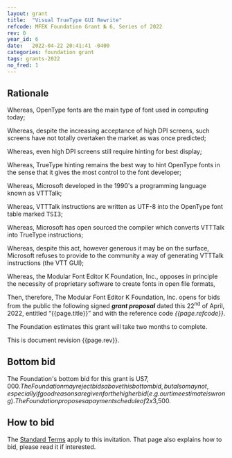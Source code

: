 ```yaml
---
layout: grant
title:  "Visual TrueType GUI Rewrite"
refcode: MFEK Foundation Grant № 6, Series of 2022
rev: 0
year_id: 6
date:   2022-04-22 20:41:41 -0400
categories: foundation grant
tags: grants-2022
no_fred: 1
---
```

## Rationale

<span class="whereas">Whereas</span>, OpenType fonts are the main type of font used in computing today;

<span class="whereas">Whereas</span>, despite the increasing acceptance of high DPI screens, such screens have not totally overtaken the market as was once predicted;

<span class="whereas">Whereas</span>, even high DPI screens still require hinting for best display;

<span class="whereas">Whereas</span>, TrueType hinting remains the best way to hint OpenType fonts in the sense that it gives the most control to the font developer;

<span class="whereas">Whereas</span>, Microsoft developed in the 1990's a programming language known as VTTTalk;

<span class="whereas">Whereas</span>, VTTTalk instructions are written as UTF-8 into the OpenType font table marked <tt>TSI3</tt>;

<span class="whereas">Whereas</span>, Microsoft has open sourced the compiler which converts VTTTalk into TrueType instructions;

<span class="whereas">Whereas</span>, despite this act, however generous it may be on the surface, Microsoft refuses to provide to the community a way of generating VTTTalk instructions (the VTT GUI);

<span class="whereas">Whereas</span>, the Modular Font Editor K Foundation, Inc., opposes in principle the necessity of proprietary software to create fonts in open file formats,

<span class="whereas">Then, therefore</span>, The Modular Font Editor K Foundation, Inc. opens for bids from the public the following signed <strong><em>grant proposal</em></strong> dated this 22<sup>nd</sup> of April, 2022, entitled “{{page.title}}” and with the reference code <em>{{page.refcode}}</em>.

The Foundation estimates this grant will take two months to complete.

This is document revision {{page.rev}}.

## Bottom bid
The Foundation's bottom bid for this grant is US$7,000. The Foundation may reject bids above this bottom bid, but also may not, especially if good reasons are given for the higher bid (e.g. our time estimate is wrong). The Foundation proposes a payment schedule of 2x$3,500.

## How to bid
The <a href="/foundation/terms.html">Standard Terms</a> apply to this invitation. That page also explains how to bid, please read it if interested.
